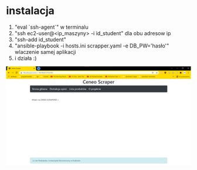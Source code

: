# instalacja
1. "eval \`ssh-agent\`" w terminalu
2. "ssh ec2-user@<ip_maszyny> -i id_student" dla obu adresow ip
3. "ssh-add id_student"
4. "ansible-playbook -i hosts.ini scrapper.yaml -e DB_PW='hasło'" wlaczenie samej aplikacji
5. i działa :)

![działa](screenek.png "działa!")
